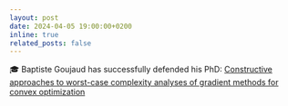 ```yaml
---
layout: post
date: 2024-04-05 19:00:00+0200
inline: true
related_posts: false
---
```


:mortar_board: Baptiste Goujaud has successfully defended his PhD: [Constructive approaches to worst-case complexity analyses of gradient methods for convex optimization]() 
